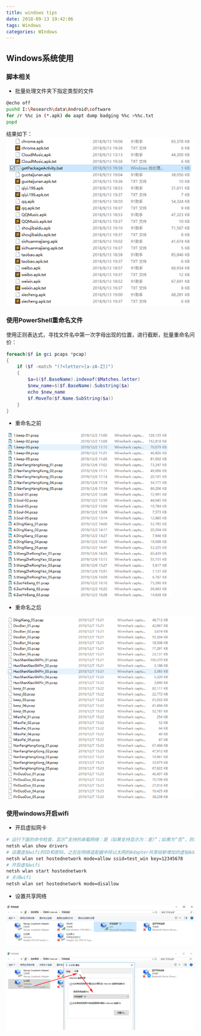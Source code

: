 ```yaml
---
title: windows tips
date: 2018-09-13 19:42:06
tags: Windows
categories: WIndows
---
```

## Windows系统使用

<!--more-->

### 脚本相关
- 批量处理文件夹下指定类型的文件
```sh
@echo off
pushd I:\Research\data\Android\software
for /r %%c in (*.apk) do aapt dump badging %%c >%%c.txt
popd
```
结果如下：
![file_in_folder_bat](windows-tips/file_in_folder_bat.png)

### 使用PowerShell重命名文件

使用正则表达式，寻找文件名中第一次字母出现的位置，进行截断，批量重命名问价：

```powershell
foreach($f in gci pcaps *pcap)
{
	if ($f -match "(?<letter>[a-zA-Z])")
	{
		$a=$($f.BaseName).indexof($Matches.letter)
		$new_name=$($f.BaseName).Substring($a)
		echo $new_name
		$f.MoveTo($f.Name.SubString($a))
	}
}
```

- 重命名之前

<img src="windows-tips/rename-1.png" style="zoom:75%;" />

- 重命名之后

<img src="windows-tips/rename-2.png" style="zoom:75%;" />

###  使用windows开启wifi

- 开启虚拟网卡

```sh
# 运行下面的命令检查，显示“支持的承载网络：是（如果支持显示为：是）”；如果为“否”，则请略过本文。
netsh wlan show drivers
# 设置虚拟wifi的ID和密码，之后在网络适配器中将以太网的Adapter共享给新增加的虚拟Adapter
netsh wlan set hostednetwork mode=allow ssid=test_win key=12345678
# 开启虚拟wifi
netsh wlan start hostednetwork
# 关闭wifi
netsh wlan set hostednetwork mode=disallow

```

- 设置共享网络



![](windows-tips/windows-virtual-wifi-1.png)

![](windows-tips/windows-virtual-wifi-2.png)

